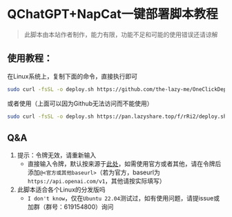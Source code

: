 # QChatGPT+NapCat一键部署脚本教程

> 此脚本由本站作者制作，能力有限，功能不足和可能的使用错误还请谅解

## 使用教程：

在Linux系统上，复制下面的命令，直接执行即可

```bash
sudo curl -fsSL -o deploy.sh https://github.com/the-lazy-me/OneClickDeployQChatGPT/releases/download/v1.0/deploy.sh && sudo chmod +x deploy.sh && sudo ./deploy.sh
```
或者使用（上面可以因为Github无法访问而不能使用）
```bash
sudo curl -fsSL -o deploy.sh https://pan.lazyshare.top/f/rRi2/deploy.sh && sudo chmod +x deploy.sh && sudo ./deploy.sh
```

## Q&A

1. 提示：令牌无效，请重新输入
   - 直接输入令牌，默认按来源于[此处](https://ai.thelazy.top)，如需使用官方或者其他，请在令牌后添加`@<官方或其他baseurl>`（若为官方，baseurl为`https://api.openai.com/v1`，其他请按实际填写）
2. 此脚本适合各个Linux的分发版吗
   - `I don't know`，仅在`Ubuntu 22.04`测试过，如有使用问题，请提issue或加群（群号：619154800）询问
